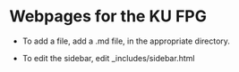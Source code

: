 Webpages for the KU FPG
=======================


 * To add a file, add a .md file, in the appropriate directory.

 * To edit the sidebar, edit _includes/sidebar.html
 







